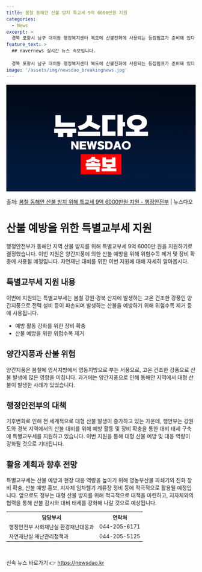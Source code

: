 ```yaml
---
title: 봄철 동해안 산불 방지 특교세 9억 6000만원 지원
categories:
  - News
excerpt: >
  경북 포항시 남구 대이동 행정복지센터 복도에 산불진화에 사용되는 등짐펌프가 준비돼 있다. (ⓒ뉴스1, 무단 …
feature_text: >
  ## navernews 실시간 뉴스 속보입니다.

  경북 포항시 남구 대이동 행정복지센터 복도에 산불진화에 사용되는 등짐펌프가 준비돼 있다. (ⓒ뉴스1, 무단 …
image: '/assets/img/newsdao_breakingnews.jpg'
---
```


![뉴스다오 속보](/assets/img/newsdao_breakingnews.jpg)

<p>출처: <a href="https://newsdao.kr/3311" rel="dofollow">봄철 동해안 산불 방지 위해 특교세 9억 6000만원 지원 - 행정안전부</a> | 뉴스다오</p>

<h1>산불 예방을 위한 특별교부세 지원</h1>
<p data-ke-size="size16">행정안전부가 동해안 지역 산불 방지를 위해 특별교부세 9억 6000만 원을 지원하기로 결정했습니다. 이번 지원은 양간지풍에 의한 산불 예방을 위해 위험수목 제거 및 장비 확충에 사용될 예정입니다. 자연재난 대비를 위한 이번 지원에 대해 자세히 알아봅시다.</p>

<h2>특별교부세 지원 내용</h2>
<p data-ke-size="size16">이번에 지원되는 특별교부세는 봄철 강원·경북 산지에 발생하는 고온 건조한 강풍인 양간지풍으로 전력 설비 등이 파손되며 발생하는 산불을 예방하기 위해 위험수목 제거 등에 사용됩니다.</p>
<ul>
<li>예방 활동 강화를 위한 장비 확충</li>
<li>산불 예방을 위한 위험수목 제거</li>
</ul>

<h2>양간지풍과 산불 위험</h2>
<p data-ke-size="size16">양간지풍은 봄철에 영서지방에서 영동지방으로 부는 서풍으로, 고온 건조한 강풍으로 산불 발생에 많은 영향을 미칩니다. 과거에는 양간지풍으로 인해 동해안 지역에서 대형 산불이 발생한 사례가 있었습니다.</p>

<h2>행정안전부의 대책</h2>
<p data-ke-size="size16">기후변화로 인해 전 세계적으로 대형 산불 발생이 증가하고 있는 가운데, 행안부는 강원도와 경북 지역에서의 산불 대비를 위해 예방 활동 및 장비 확충을 통한 대비 태세 구축에 특별교부세를 지원하고 있습니다. 이번 지원을 통해 대형 산불 예방 및 대응 역량이 강화될 것으로 기대됩니다.</p>

<h2>활용 계획과 향후 전망</h2>
<p data-ke-size="size16">특별교부세는 산불 예방과 현장 대응 역량을 높이기 위해 영농부산물 파쇄기와 진화 장비 확충, 산불 예방 홍보, 지자체 임차헬기 계류장 정비 등에 적극적으로 활용될 예정입니다. 앞으로도 정부는 대형 산불 방지를 위해 적극적으로 대책을 마련하고, 지자체와의 협력을 통해 산불 감시와 대비 태세를 강화해 나갈 것으로 예상됩니다.</p>

<table>
  <tr>
    <th>담당부서</th>
    <th>연락처</th>
  </tr>
  <tr>
    <td>행정안전부 사회재난실 환경재난대응과</td>
    <td>044-205-6171</td>
  </tr>
  <tr>
    <td>자연재난실 재난관리정책과</td>
    <td>044-205-5125</td>
  </tr>
</table>

<p data-ke-size="size16">&nbsp;</p> 

신속 뉴스 바로가기 👉 <a href="https://newsdao.kr" rel="dofollow">https://newsdao.kr</a>


